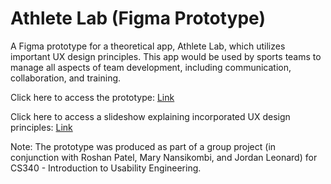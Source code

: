 # Athlete Lab (Figma Prototype)

A Figma prototype for a theoretical app, Athlete Lab, which utilizes important UX design principles. This app would be used by sports teams to manage all aspects of team development, including communication, collaboration, and training.

Click here to access the prototype: [Link](https://www.figma.com/proto/hz5rptl4ItGIYdjirvYHHc/AthleteLab_Prototype--Main---Copy-?node-id=1-2381&p=f&t=zWcyxR2Z4qUt6lds-1&scaling=min-zoom&content-scaling=fixed&page-id=0%3A1&starting-point-node-id=1%3A2381)

Click here to access a slideshow explaining incorporated UX design principles: [Link](https://docs.google.com/presentation/d/1kcfCCjnOCFhAZyk4-_5LQ1-jFe4uzrjGC4_AtRG4aOE/edit?usp=sharing)

Note: The prototype was produced as part of a group project (in conjunction with Roshan Patel, Mary Nansikombi, and Jordan Leonard) for CS340 - Introduction to Usability Engineering.
